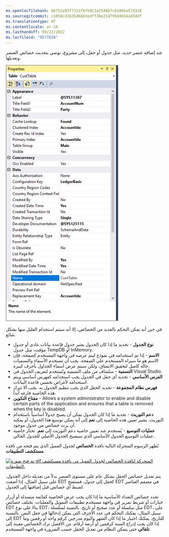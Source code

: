 ```yaml
---
ms.openlocfilehash: b6752a93f7313f6fb013a2548b7cb186ba57d328
ms.sourcegitcommit: c1858cd3b2bd6663edff36e214795d4934ad3ddf
ms.translationtype: HT
ms.contentlocale: ar-SA
ms.lasthandoff: 09/22/2022
ms.locfileid: "9577628"
---
```

عند إضافة عنصر جديد، مثل جدول أو حقل، إلى مشروع، نوصي بتحديث خصائص العنصر وتعديلها. 

[![لقطة شاشة لصفحة الخصائص تعرض خصائص جدول العميل.](../media/table-properties.png)](../media/table-properties.png#lightbox)


في حين أنه يمكن التحكم بالعديد من الخصائص، إلا أنه سيتم استخدام القليل منها بشكل شائع. 

-   **نوع الجدول** - تحديد ما إذا كان الجدول يعتبر جدول قاعدة بيانات عادي أو جدول مؤقت، مثل جدول TempDB أو InMemory.
-   **الاسم** - إذا تم استخدامه في نموذج ليتم عرضه في واجهة المستخدم كصفحة، فإن الاسم هو ما سيراه المستخدم على الصفحة.
    يجب أن تستخدم الأسماء والتسميات حالة كاميل لتحقيق الاتساق، ولكن سيتم عرض أسماء الجداول بأحرف كبيرة.
-   **التسمية** - ستُضاف من ملف التسمية وتُستخدم لتعريف الجدول في Visual Studio.
-   **الفرس الأساسي** - تحديد أي حقل في الجدول يجب استخدامه كفهرس أساسي ويتم استخدامه لأغراض تحسين قاعدة البيانات.
-   **فهرس نظام المجموعة** - تحديد الحقل الذي يجب تنظيم الجدول به. يجب ألا تترك هذه الخاصية فارغه أبداً.
-   **مفتاح التكوين** - Allows a system administrator to enable and disable certain parts of the application and ensures that a table is removed when the key is disabled.
-   **دعم التوريث** - تحديد ما إذا كان الجدول يمكن أن يصبح جدولاً أساسياً باستخدام التوريث. يشير تعيين هذه الخاصية إلى **نعم** إلى أنه يمكن توسيع هذا الجدول، أو يمكنه أن يرث خصائص من جدول موجود.
-   **عمليات التوسيع** - يُستخدم عند تعيين خاصية دعم التوريث إلى **نعم**. تختار خاصية عمليات التوسيع الجدول الأساسي الذي سيصبح الجدول الأصلي للجدول الحالي.

تُظهر الرسوم المتحركة التالية نافذة **الخصائص** لجدول العميل الذي يتم فتحه من نافذة **مستكشف التطبيقات**.

[![تم فتح صورة gif المتحركة لنافذة الخصائص لجدول العميل من نافذة مستكشف التطبيقات.](../media/table-properties.gif)](../media/table-properties.gif#lightbox)

يتم تعديل خصائص الحقل بشكل عام على مستوى العنصر بدلاً من تعديله داخل الجدول. على سبيل المثال، إذا أضفت EDT كحقل إلى جدول، فستفتح EDT في مصمم العناصر لضبط أي خصائص قبل إضافتها إلى الجدول.

تحدد خصائص التعداد الأساسية ما إذا كان يجب عرض الخاصية كقائمة منسدلة أو أزرار خيارات أو شريط تمرير في واجهة مستخدم تطبيقات التمويل والعمليات. تختلف خصائص EDT بناءً على نوع EDT، مثل سلسلة أو عدد صحيح أو تاريخ. بالنسبة لسلسلة EDT، على سبيل المثال، يمكنك التحكم في عدد الأحرف التي يمكن إدخالها في حقل النص. بالنسبة إلى EDT للتاريخ، يمكنك اختيار ما إذا كان الشهر واليوم مدرجين كرقم واحد أو رقمين وما إذا كان يجب إدراج السنة كرقمين أو أربعة أرقام. من الأفضل ترك الخصائص معينة إلى **تلقائي** حتى يتمكن النظام من تعديل الحقل حسب الضرورة في واجهة المستخدم.
